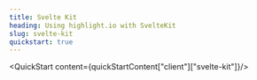 ```yaml
---
title: Svelte Kit
heading: Using highlight.io with SvelteKit
slug: svelte-kit
quickstart: true
---
```


<QuickStart content={quickStartContent["client"]["svelte-kit"]}/>
